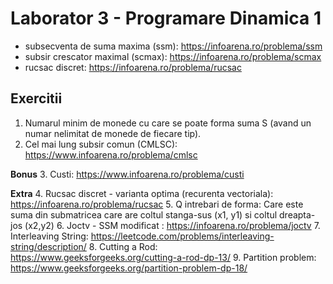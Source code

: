 # Laborator 3 - Programare Dinamica 1
* subsecventa de suma maxima (ssm): https://infoarena.ro/problema/ssm 
* subsir crescator maximal (scmax): https://infoarena.ro/problema/scmax 
* rucsac discret: https://infoarena.ro/problema/rucsac 

## Exercitii
1. Numarul minim de monede cu care se poate forma suma S (avand un numar nelimitat de monede de fiecare tip).
2. Cel mai lung subsir comun (CMLSC): https://www.infoarena.ro/problema/cmlsc

**Bonus**
3. Custi: https://www.infoarena.ro/problema/custi

**Extra**
4. Rucsac discret - varianta optima (recurenta vectoriala): https://infoarena.ro/problema/rucsac
5. Q intrebari de forma: Care este suma din submatricea care are coltul stanga-sus (x1, y1) si coltul dreapta-jos (x2,y2)
6. Joctv - SSM modificat : https://infoarena.ro/problema/joctv
7. Interleaving String: https://leetcode.com/problems/interleaving-string/description/
8. Cutting a Rod: https://www.geeksforgeeks.org/cutting-a-rod-dp-13/
9. Partition problem: https://www.geeksforgeeks.org/partition-problem-dp-18/ 
